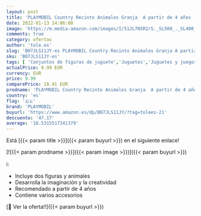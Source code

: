 ```yaml
---
layout: post
title: 'PLAYMOBIL Country Recinto Animales Granja  A partir de 4 años  70137 '
date: 2022-01-13 14:06:08
image: 'https://m.media-amazon.com/images/I/51JL7N5R2rS._SL500_._SL400_.jpg'
comments: true
category: ofertas
author: 'tole.es'
slug: 'B07JLS11JY-es PLAYMOBIL Country Recinto Animales Granja A partir de 4...'
sku: 'B07JLS11JY-es'
tags: [ 'Conjuntos de figuras de juguete','Juguetes','Juguetes y juegos','Muñecos y figuras','playmobil', ]
actualPrice: 9.99 EUR
currency: EUR
price: 9.99
comparePrice: 18.91 EUR
prodname: 'PLAYMOBIL Country Recinto Animales Granja  A partir de 4 años  70137 '
country: 'es'
flag: '🇪🇸'
brand: 'PLAYMOBIL'
buyurl: 'https://www.amazon.es/dp/B07JLS11JY/?tag=tolees-21'
descuento: '47.17'
average: '10.5315517241379'
---
```


Está [{{< param title >}}]({{< param buyurl >}}) en el siguiente enlace!

[![{{< param prodname >}}]({{< param image >}})]({{< param buyurl >}})

ℹ️:

- Incluye dos figuras y animales
- Desarrolla la imaginación y la creatividad
- Recomendado a partir de 4 años
- Contiene varios accesorios

[🛒 Ver la oferta!!]({{< param buyurl >}})
